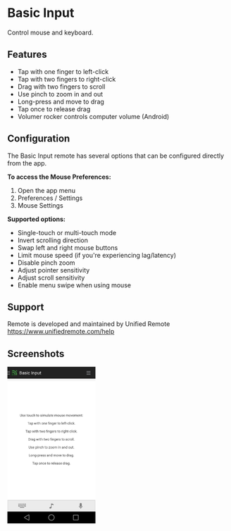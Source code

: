 # Basic Input
Control mouse and keyboard. 

## Features
* Tap with one finger to left-click
* Tap with two fingers to right-click
* Drag with two fingers to scroll
* Use pinch to zoom in and out
* Long-press and move to drag
* Tap once to release drag
* Volumer rocker controls computer volume (Android)

## Configuration
The Basic Input remote has several options that can be configured directly from the app. 

**To access the Mouse Preferences:**

1. Open the app menu
2. Preferences / Settings
3. Mouse Settings

**Supported options:**

* Single-touch or multi-touch mode
* Invert scrolling direction
* Swap left and right mouse buttons
* Limit mouse speed (if you're experiencing lag/latency)
* Disable pinch zoom
* Adjust pointer sensitivity
* Adjust scroll sensitivity
* Enable menu swipe when using mouse

## Support
Remote is developed and maintained by Unified Remote  
https://www.unifiedremote.com/help

## Screenshots
<img src="screen.png" width="200" />
